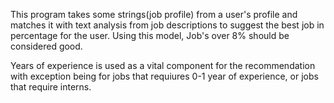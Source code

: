This program takes some strings(job profile) from a user's profile and matches it with text analysis from job descriptions to suggest the best job in percentage for the user. Using this model, Job's over 8% should be considered good. 

Years of experience is used as a vital component for the recommendation with exception being for jobs that requiures 0-1 year of experience, or jobs that require interns. 
